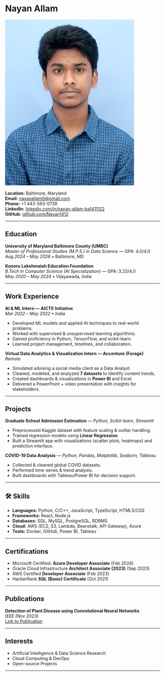 # Nayan Allam

![Headshot](profile.jpg)

**Location:** Baltimore, Maryland  
**Email:** [nayanallam0@gmail.com](mailto:nayanallam0@gmail.com)  
**Phone:** +1 443-563-0739  
**LinkedIn:** [linkedin.com/in/nayan-allam-ba1411122](https://www.linkedin.com/in/nayan-allam-ba1411122)  
**GitHub:** [github.com/Nayan1412](https://github.com/Nayan1412)

---

##  Education

**University of Maryland Baltimore County (UMBC)**  
*Master of Professional Studies (M.P.S.) in Data Science* — GPA: 4.0/4.0  
_Aug 2024 – May 2026_ • Baltimore, MD  

**Koneru Lakshmaiah Education Foundation**  
*B.Tech in Computer Science (AI Specialization)* — GPA: 3.23/4.0  
_May 2020 – May 2024_ • Vijayawada, India  

---

##  Work Experience

**AI & ML Intern — AICTE Initiative**  
_Mar 2022 – May 2022 • India_  
- Developed ML models and applied AI techniques to real-world problems.  
- Worked with supervised & unsupervised learning algorithms.  
- Gained proficiency in Python, TensorFlow, and scikit-learn.  
- Learned project management, timelines, and collaboration.  

**Virtual Data Analytics & Visualization Intern — Accenture (Forage)**  
_Remote_  
- Simulated advising a social media client as a Data Analyst.  
- Cleaned, modeled, and analyzed **7 datasets** to identify content trends.  
- Created dashboards & visualizations in **Power BI** and Excel.  
- Delivered a PowerPoint + video presentation with insights for stakeholders.  

---

##  Projects

**Graduate School Admission Estimation** — *Python, Scikit-learn, Streamlit*  
- Preprocessed Kaggle dataset with feature scaling & outlier handling.  
- Trained regression models using **Linear Regression**.  
- Built a Streamlit app with visualizations (scatter plots, heatmaps) and prediction interface.  

**COVID-19 Data Analysis** — *Python, Pandas, Matplotlib, Seaborn, Tableau*  
- Collected & cleaned global COVID datasets.  
- Performed time-series & trend analysis.  
- Built dashboards with Tableau/Power BI for decision support.  

---

## 🛠 Skills

- **Languages:** Python, C/C++, JavaScript, TypeScript, HTML5/CSS  
- **Frameworks:** React, Node.js  
- **Databases:** SQL, MySQL, PostgreSQL, RDBMS  
- **Cloud:** AWS (EC2, S3, Lambda, Beanstalk, API Gateway), Azure  
- **Tools:** Docker, GitHub, Power BI, Tableau  

---

##  Certifications

- Microsoft Certified: **Azure Developer Associate** (Feb 2024)  
- Oracle Cloud Infrastructure **Architect Associate (2023)** (Sep 2023)  
- AWS Certified **Developer Associate** (Feb 2023)  
- HackerRank **SQL (Basic) Certificate** (Oct 2021)  

---

##  Publications

**Detection of Plant Disease using Convolutional Neural Networks**  
*IEEE (Nov 2023)*  
[Link to Publication](https://ieeexplore.ieee.org/document/10105099)  

---

##  Interests

- Artificial Intelligence & Data Science Research  
- Cloud Computing & DevOps  
- Open-source Projects  
  

---

